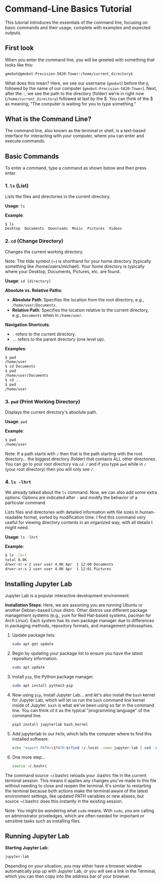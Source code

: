 # Command-Line Basics Tutorial

This tutorial introduces the essentials of the command line, focusing on basic commands and their usage, complete with examples and expected outputs.

## First look
When you enter the command line, you will be greeted with something that looks like this:
```bash
gmobot@gmobot-Precision-5820-Tower:/home/current_directory$
```
What does this mean? Here, we see our username (`gmobot`) before the `@`, followed by the name of our computer (`gmobot-Precision-5820-Tower`). Next, after the `:`, we see the path to the directory (folder) we're in right now (`/home/current_directory`) followed at last by the $. You can think of the $ as meaning, "The computer is waiting for you to type something."

## What is the Command Line?

The command line, also known as the terminal or shell, is a text-based interface for interacting with your computer, where you can enter and execute commands.

## Basic Commands

To enter a command, type a command as shown below and then press enter.

### 1. `ls` (List)
Lists the files and directories in the current directory.

**Usage**: `ls`

**Example**:
```bash
$ ls
Desktop  Documents  Downloads  Music  Pictures  Videos
```

### 2. `cd` (Change Directory)
Changes the current working directory.

Note: The tilde symbol (~) is shorthand for your home directory (typically something like /home/users/michael). Your home directory is typically where your Desktop, Documents, Pictures, etc. are found.

**Usage**: `cd [directory]`

**Absolute vs. Relative Paths**:
- **Absolute Path**: Specifies the location from the root directory, e.g., `/home/user/Documents`.
- **Relative Path**: Specifies the location relative to the current directory, e.g., `Documents` when in `/home/user`.

**Navigation Shortcuts**:
- `.` refers to the current directory.
- `..` refers to the parent directory (one level up).

**Examples**:
```bash
$ pwd
/home/user
$ cd Documents
$ pwd
/home/user/Documents
$ cd ..
$ pwd
/home/user
```

### 3. `pwd` (Print Working Directory)
Displays the current directory's absolute path.

**Usage**: `pwd`

**Example**:
```bash
$ pwd
/home/user
```

Note: If a path starts with `/` then that is the path starting with the root directory... the biggest directory (folder) that contains ALL other directories. You can go to your root directory via `cd /` and if you type `pwd` while in `/` (your root directory) then you will only see `/`.

### 4. `ls -lhrt`

We already talked about the `ls` command. Now, we can also add some extra options. Options are indicated after `-` and modify the behavior of a particular command.

Lists files and directories with detailed information with file sizes in human-readable format, sorted by modification time. I find this command very useful for viewing directory contents in an organized way, with all details I might need.

**Usage**: `ls -lhrt`

**Example**:
```bash
$ ls -lhrt
total 8.0K
drwxr-xr-x 2 user user 4.0K Apr  1 12:00 Documents
drwxr-xr-x 2 user user 4.0K Apr  1 12:01 Pictures
```

## Installing Jupyter Lab
Jupyter Lab is a popular interactive development environment.

**Installation Steps**:
Here, we are assuming you are running Ubuntu or another Debian-based Linux distro. Other distros use different package management systems (e.g., yum for Red Hat-based systems, pacman for Arch Linux). Each system has its own package manager due to differences in packaging methods, repository formats, and management philosophies.
1. Update package lists:
   ```bash
   sudo apt-get update
   ```
2. Begin by updating your package list to ensure you have the latest repository information.
   ```bash
   sudo apt update
   ```
3. Install `pip`, the Python package manager.
   ```bash
   sudo apt install python3-pip
   ```
4. Now using `pip`, install Jupyter Lab... and let's also install the `bash` kernel for Jupyter Lab, which will let us run the `bash` command line kernel inside of Jupyter. `bash` is what we've been using so far in the command line. You can think of it as the typical "programming language" of the command line.
   ```bash
   pip3 install jupyterlab bash_kernel
   ```
5. Add jupyterlab to our `PATH`, which tells the computer where to find this installed software.
   ```bash
   echo "export PATH=\$PATH:$(find ~/.local -name jupyter-lab | sed 's|/jupyter-lab||')" >> ~/.bashrc
   ```
6. One more step...
   ```bash
   source ~/.bashrc
   ```
The command source ~/.bashrc reloads your .bashrc file in the current terminal session. This means it applies any changes you've made to this file without needing to close and reopen the terminal. It's similar to restarting the terminal because both actions make the terminal aware of the latest environment settings, like updated PATH variables or new aliases, but source ~/.bashrc does this instantly in the existing session.

Note: You might be wondering what `sudo` means. With `sudo`, you are calling on administrator priveledges, which are often needed for important or sensitive tasks such as installing files.

## Running Jupyter Lab

**Starting Jupyter Lab**:
```bash
jupyter-lab
```

Depending on your situation, you may either have a browser window automatically pop up with Jupyter Lab, or you will see a link in the Terminal, which you can then copy into the address bar of your browser.
